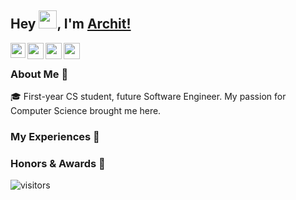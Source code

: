 ## Hey <img src="https://github.com/TheDudeThatCode/TheDudeThatCode/blob/master/Assets/Hi.gif" width="29px">, I'm [Archit!](https://iarchitsharma.github.io) 

<a href="https://www.linkedin.com/in/iarchitsharma/">
  <img align="left" width="24px" src="https://cdn.jsdelivr.net/npm/simple-icons@v3/icons/linkedin.svg"  />
</a>
<a href="https://twitter.com/iarchitsharma">
  <img align="left" width="26px" src="https://cdn.jsdelivr.net/npm/simple-icons@v3/icons/twitter.svg" />
</a>
<a href="mailto:archit8679@gmail.com">
  <img align="left" width="26px" src="https://cdn.jsdelivr.net/npm/simple-icons@v3/icons/gmail.svg" />
</a>
<a href="https://www.youtube.com/channel/UCfv8c">
  <img align="left" width="26px" src="https://cdn.jsdelivr.net/npm/simple-icons@v3/icons/youtube.svg" />
</a>


<br />

### About Me 👨‍
🎓 First-year CS student, future Software Engineer. My passion for Computer Science brought me here. </br>


### My Experiences 🙌


### Honors & Awards 🏅



![visitors](https://visitor-badge.laobi.icu/badge?page_id=iarchitsharma.iarchitsharma)
